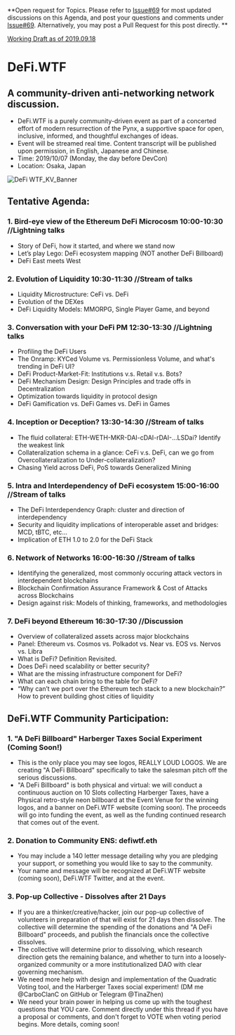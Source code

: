 **Open request for Topics. Please refer to [Issue#69](https://github.com/carboclan/pm/issues/69) for most updated discussions on this Agenda, and post your questions and comments under [Issue#69](https://github.com/carboclan/pm/issues/69). Alternatively, you may post a Pull Request for this post directly. **

[Working Draft as of 2019.09.18](https://github.com/carboclan/pm/blob/master/research/DeFi.WTF_Agenda.md)

# DeFi.WTF

## A community-driven anti-networking network discussion.
  - DeFi.WTF is a purely community-driven event as part of a concerted effort of modern resurrection of the Pynx, a supportive space for open, inclusive, informed, and thoughtful exchanges of ideas.
  - Event will be streamed real time. Content transcript will be published upon permission, in English, Japanese and Chinese.
  - Time: 2019/10/07 (Monday, the day before DevCon)
  - Location: Osaka, Japan

![DeFi WTF_KV_Banner](https://user-images.githubusercontent.com/50804295/65270524-32b0a180-dad0-11e9-9d44-2cfb24e635e5.jpg)

## Tentative Agenda: 
### 1.	Bird-eye view of the Ethereum DeFi Microcosm 10:00-10:30 //Lightning talks
  - Story of DeFi, how it started, and where we stand now
  - Let’s play Lego: DeFi ecosystem mapping (NOT another DeFi Billboard)
  - DeFi East meets West
  
### 2.	Evolution of Liquidity 10:30-11:30 //Stream of talks
  - Liquidity Microstructure: CeFi vs. DeFi
  - Evolution of the DEXes
  - DeFi Liquidity Models: MMORPG, Single Player Game, and beyond
  
### 3. Conversation with your DeFi PM 12:30-13:30 //Lightning talks
  - Profiling the DeFi Users
  - The Onramp: KYCed Volume vs. Permissionless Volume, and what's trending in DeFi UI?
  - DeFi Product-Market-Fit: Institutions v.s. Retail v.s. Bots?
  - DeFi Mechanism Design: Design Principles and trade offs in Decentralization
  - Optimization towards liquidity in protocol design
  - DeFi Gamification vs. DeFi Games vs. DeFi in Games
  
### 4. Inception or Deception? 13:30-14:30 //Stream of talks
  - The fluid collateral: ETH-WETH-MKR-DAI-cDAI-rDAI-…LSDai? Identify the weakest link
  - Collateralization schema in a glance: CeFi v.s. DeFi, can we go from Overcollateralization to Under-collateralization?
  - Chasing Yield across DeFi, PoS towards Generalized Mining

### 5. Intra and Interdependency of DeFi ecosystem 15:00-16:00 //Stream of talks
  - The DeFi Interdependency Graph: cluster and direction of interdependency
  - Security and liquidity implications of interoperable asset and bridges: MCD, tBTC, etc…
  - Implication of ETH 1.0 to 2.0 for the DeFi Stack
  
### 6. Network of Networks 16:00-16:30 //Stream of talks
  - Identifying the generalized, most commonly occuring attack vectors in interdependent blockchains
  - Blockchain Confirmation Assurance Framework & Cost of Attacks across Blockchains
  - Design against risk: Models of thinking, frameworks, and methodologies

### 7. DeFi beyond Ethereum 16:30-17:30 //Discussion
 - Overview of collateralized assets across major blockchains
 - Panel: Ethereum vs. Cosmos vs. Polkadot vs. Near vs. EOS vs. Nervos vs. Libra
 - What is DeFi? Definition Revisited.
 - Does DeFi need scalability or better security?
 - What are the missing infrastructure component for DeFi?
 - What can each chain bring to the table for DeFi?
 - “Why can’t we port over the Ethereum tech stack to a new blockchain?” How to prevent building ghost cities of liquidity

## DeFi.WTF Community Participation: 
 
### 1. "A DeFi Billboard" Harberger Taxes Social Experiment (Coming Soon!)
 - This is the only place you may see logos, REALLY LOUD LOGOS. We are creating "A DeFi Billboard" specifically to take the salesman pitch off the serious discussions. 
 - "A DeFi Billboard" is both physical and virtual: we will conduct a continuous auction on 10 Slots collecting Harberger Taxes, have a Physical retro-style neon billboard at the Event Venue for the winning logos, and a banner on DeFi.WTF website (coming soon). The proceeds will go into funding the event, as well as the funding continued research that comes out of the event.

### 2. Donation to Community ENS: defiwtf.eth
  - You may include a 140 letter message detailing why you are pledging your support, or something you would like to say to the community.
 - Your name and message will be recognized at DeFi.WTF website (coming soon), DeFi.WTF Twitter, and at the event.

### 3. Pop-up Collective - Dissolves after 21 Days
 - If you are a thinker/creative/hacker, join our pop-up collective of volunteers in preparation of that will exist for 21 days then dissolve. The collective will determine the spending of the donations and "A DeFi Billboard" proceeds, and publish the financials once the collective dissolves.
 - The collective will determine prior to dissolving, which research direction gets the remaining balance, and whether to turn into a loosely-organized community or a more institutionalized DAO with clear governing mechanism.
 - We need more help with design and implementation of the Quadratic Voting tool, and the Harberger Taxes social experiment! (DM me @CarboClanC on GitHub or Telegram @TinaZhen)
 - We need your brain power in helping us come up with the toughest questions that YOU care. Comment directly under this thread if you have a proposal or comments, and don't forget to VOTE when voting period begins. More details, coming soon!
